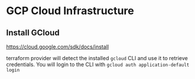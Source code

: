 # GCP Cloud Infrastructure

## Install GCloud

https://cloud.google.com/sdk/docs/install

terraform provider will detect the installed `gcloud` CLI and use it to retrieve credentials.
You will login to the CLI with `gcloud auth application-default login`
